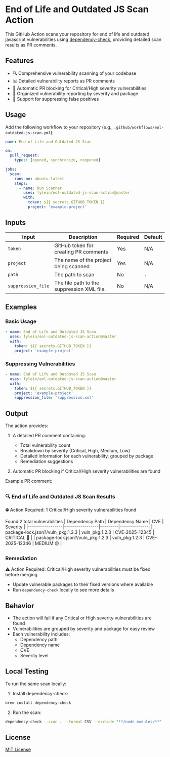 # End of Life and Outdated JS Scan Action

This GitHub Action scans your repository for end of life and outdated javascript vulnerabilities using [dependency-check](https://github.com/dependency-check/DependencyCheck), providing detailed scan results as PR comments.

## Features

- 🔍 Comprehensive vulnerability scanning of your codebase
- 📊 Detailed vulnerability reports as PR comments
- 🚫 Automatic PR blocking for Critical/High severity vulnerabilities
- 📝 Organized vulnerability reporting by severity and package
- 🔄 Support for suppressing false positives

## Usage

Add the following workflow to your repository (e.g., `.github/workflows/eol-outdated-js-scan.yml`):

```yaml
name: End of Life and Outdated JS Scan

on:
  pull_request:
    types: [opened, synchronize, reopened]

jobs:
  scan:
    runs-on: ubuntu-latest
    steps:
      - name: Run Scanner
        uses: fylein/eol-outdated-js-scan-action@master
        with:
          token: ${{ secrets.GITHUB_TOKEN }}
          project: 'example-project'
```

## Inputs

| Input | Description | Required | Default |
|-------|-------------|----------|---------|
| `token` | GitHub token for creating PR comments | Yes | N/A |
| `project` | The name of the project being scanned | Yes | N/A |
| `path` | The path to scan | No | `.` |
| `suppression_file` | The file path to the suppression XML file. | No | N/A |

## Examples

### Basic Usage

```yaml
- name: End of Life and Outdated JS Scan
  uses: fylein/eol-outdated-js-scan-action@master
  with:
    token: ${{ secrets.GITHUB_TOKEN }}
    project: 'example-project'
```

### Suppressing Vulnerabilities

```yaml
- name: End of Life and Outdated JS Scan
  uses: fylein/eol-outdated-js-scan-action@master
  with:
    token: ${{ secrets.GITHUB_TOKEN }}
    project: 'example-project'
    suppression_file: 'suppression.xml'
```

## Output

The action provides:

1. A detailed PR comment containing:
   - Total vulnerability count
   - Breakdown by severity (Critical, High, Medium, Low)
   - Detailed information for each vulnerability, grouped by package
   - Remediation suggestions

2. Automatic PR blocking if Critical/High severity vulnerabilities are found

Example PR comment:
##
### 🔍 End of Life and Outdated JS Scan Results

⛔️ Action Required: 1 Critical/High severity vulnerabilities found

Found 2 total vulnerabilities
| Dependency Path | Dependency Name |   CVE   |   Severity   |
|-----------------|-----------------|---------|--------------|
| package-lock.json?/vuln_pkg:1.2.3 | vuln_pkg:1.2.3 | CVE-2025-12345 | CRITICAL 🔴 |
| package-lock.json?/vuln_pkg:1.2.3 | vuln_pkg:1.2.3 | CVE-2025-12346 | MEDIUM 🟡 |

### Remediation

⚠️ Action Required: Critical/High severity vulnerabilities must be fixed before merging

- Update vulnerable packages to their fixed versions where available
- Run `dependency-check` locally to see more details
##

## Behavior

- The action will fail if any Critical or High severity vulnerabilities are found
- Vulnerabilities are grouped by severity and package for easy review
- Each vulnerability includes:
  - Dependency path
  - Dependency name
  - CVE
  - Severity level

## Local Testing

To run the same scan locally:

1. Install dependency-check:
```bash
brew install dependency-check
```

2. Run the scan:
```bash
dependency-check --scan . --format CSV --exclude "**/node_modules/**"
```

## License

[MIT License](LICENSE)
